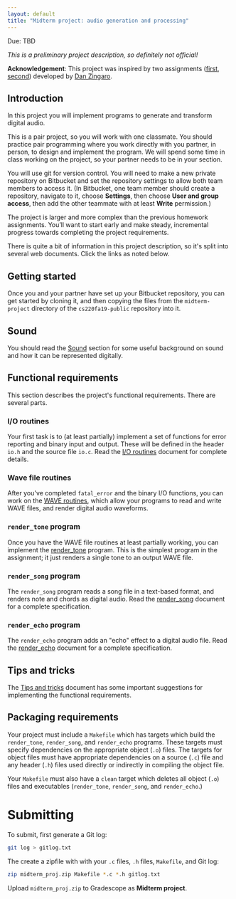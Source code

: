 ```yaml
---
layout: default
title: "Midterm project: audio generation and processing"
---
```


Due: TBD

*This is a preliminary project description, so definitely not official!*

**Acknowledgement**: This project was inspired by two assignments ([first](http://nifty.stanford.edu/2010/zingaro-song-generator), [second](http://nifty.stanford.edu/2012/zingaro-stereo-sound-processing/)) developed by [Dan Zingaro](http://www.danielzingaro.com/).

## Introduction

In this project you will implement programs to generate and transform digital audio.

This is a pair project, so you will work with one classmate.  You should practice pair programming where you work directly with you partner, in person, to design and implement the program.  We will spend some time in class working on the project, so your partner needs to be in your section.

You will use git for version control.  You will need to make a new private repository on Bitbucket and set the repository settings to allow both team members to access it.  (In Bitbucket, one team member should create a repository, navigate to it, choose **Settings**, then choose **User and group access**, then add the other teammate with at least **Write** permission.)

The project is larger and more complex than the previous homework assignments.  You’ll want to start early and make steady, incremental progress towards completing the project requirements.

There is quite a bit of information in this project description, so it's split into several web documents.  Click the links as noted below.

## Getting started

Once you and your partner have set up your Bitbucket repository, you can get started by cloning it, and then copying the files from the `midterm-project` directory of the `cs220fa19-public` repository into it.

## Sound

You should read the [Sound](sound.html) section for some useful background on sound and how it can be represented digitally.

## Functional requirements

This section describes the project's functional requirements.  There are several parts.

### I/O routines

Your first task is to (at least partially) implement a set of functions for error reporting and binary input and output.  These will be defined in the header `io.h` and the source file `io.c`.  Read the [I/O routines](io.html) document for complete details.

### Wave file routines

After you've completed `fatal_error` and the binary I/O functions, you can work on the [WAVE routines](wave.html), which allow your programs to read and write WAVE files, and render digital audio waveforms.

### `render_tone` program

Once you have the WAVE file routines at least partially working, you can implement the [render\_tone](render_tone.html) program.  This is the simplest program in the assignment; it just renders a single tone to an output WAVE file.

### `render_song` program

The `render_song` program reads a song file in a text-based format, and renders note and chords as digital audio.  Read the [render\_song](render_song.html) document for a complete specification.

### `render_echo` program

The `render_echo` program adds an "echo" effect to a digital audio file.  Read the [render\_echo](render_echo.html) document for a complete specification.

## Tips and tricks

The [Tips and tricks](tips.html) document has some important suggestions for implementing the functional requirements.

## Packaging requirements

Your project must include a `Makefile` which has targets which build the `render_tone`, `render_song`, and `render_echo` programs.  These targets must specify dependencies on the appropriate object (`.o`) files.  The targets for object files must have appropriate dependencies on a source (`.c`) file and any header (`.h`) files used directly or indirectly in compiling the object file.

Your `Makefile` must also have a `clean` target which deletes all object (`.o`) files and executables (`render_tone`, `render_song`, and `render_echo`.)

# Submitting

To submit, first generate a Git log:

```bash
git log > gitlog.txt
```

The create a zipfile with with your `.c` files, `.h` files, `Makefile`, and Git log:

```bash
zip midterm_proj.zip Makefile *.c *.h gitlog.txt
```

Upload `midterm_proj.zip` to Gradescope as **Midterm project**.
